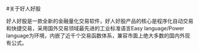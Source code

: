 #关于好人好股



好人好股是一款全新的金融量化交易软件，好人好股产品的核心是程序化自动交易和快捷交易，采用国外交易领域最先进的工业标准语言Easy language/Power language为环境，内嵌了近千个交易函数体系，兼容市面上绝大多数的国内外现有公式。

